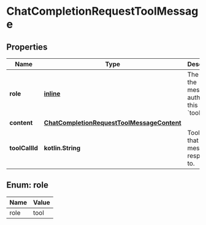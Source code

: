 
# ChatCompletionRequestToolMessage

## Properties
| Name | Type | Description | Notes |
| ------------ | ------------- | ------------- | ------------- |
| **role** | [**inline**](#Role) | The role of the messages author, in this case &#x60;tool&#x60;. |  |
| **content** | [**ChatCompletionRequestToolMessageContent**](ChatCompletionRequestToolMessageContent.md) |  |  |
| **toolCallId** | **kotlin.String** | Tool call that this message is responding to. |  |


<a id="Role"></a>
## Enum: role
| Name | Value |
| ---- | ----- |
| role | tool |



